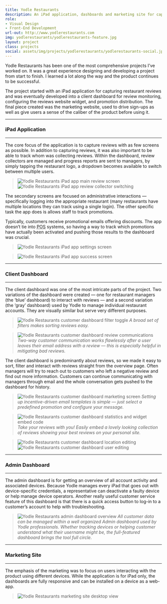 ```yaml
---
title: Yodle Restaurants
description: An iPad application, dashboards and marketing site for capturing and managing engaging restaurant reviews.
role:
- Visual Design
- Front-End Development
url-out: http://www.yodlerestaurants.com
img: yodlerestaurants/yodlerestaurants-feature.jpg
layout: project
class: projects
social: assets/img/projects/yodlerestaurants/yodlerestaurants-social.jpg
---
```


Yodle Restaurants has been one of the most comprehensive projects I’ve worked on. It was a great experience designing and developing a project from start to finish. I learned a lot along the way and the product continues to be successful.

The project started with an iPad application for capturing restaurant reviews and was eventually developed into a client dashboard for review monitoring, configuring the reviews website widget, and promotion distribution. The final piece created was the marketing website, used to drive sign-ups as well as give users a sense of the caliber of the product before using it.

***
  
### iPad Application

***  

The core focus of the application is to capture reviews with as few screens as possible. In addition to capturing reviews, it was also important to be able to track whom was collecting reviews. Within the dashboard, review collectors are managed and progress reports are sent to managers, by simply tapping the restaurant logo, a dropdown becomes available to switch between multiple users.

> <img class="lazy" data-src="{{ site.baseurl}}/assets/img/projects/yodlerestaurants/yodlerestaurants-ipad-leave-review.png" alt="Yodle Restaurants iPad app main review screen">
> <img class="lazy" data-src="{{ site.baseurl}}/assets/img/projects/yodlerestaurants/yodlerestaurants-ipad-review-collector.png" alt="Yodle Restaurants iPad app review collector switching">

The secondary screens are focused on administrative interactions — specifically logging into the appropriate restaurant (many restaurants have multiple locations they can track using a single login). The other specific task the app does is allows staff to track promotions.

Typically, customers receive promotional emails offering discounts. The app doesn’t tie into <abbr title="Point of Sales">POS</abbr> systems, so having a way to track which promotions have actually been activated and pushing those results to the dashboard was crucial.

> <img class="lazy" data-src="{{ site.baseurl }}/assets/img/projects/yodlerestaurants/yodlerestaurants-ipad-settings.png" alt="Yodle Restaurants iPad app settings screen">

> <img class="lazy" data-src="{{ site.baseurl }}/assets/img/projects/yodlerestaurants/yodlerestaurants-ipad-coupon-validation.png" alt="Yodle Restaurants iPad app success screen">

***  

### Client Dashboard

***  

The client dashboard was one of the most intricate parts of the project. Two variations of the dashboard were created — one for restaurant managers (the ‘blue’ dashboard) to interact with reviews — and a second variation (the ‘gray’ dashboard) used by Yodle to manage individual restaurant accounts. They are visually similar but serve very different purposes.

> <img class="lazy" data-src="{{ site.baseurl }}/assets/img/projects/yodlerestaurants/yodlerestaurants-reviews.png" alt="Yodle Restaurants customer dashboard filter toggle"> *A broad set of filters makes sorting reviews easy.*

> <img class="lazy" data-src="{{ site.baseurl }}/assets/img/projects/yodlerestaurants/yodlerestaurants-reviews-edit.png" alt="Yodle Restaurants customer dashboard review communications"> *Two-way customer communication works flawlessly after a user leaves their email address with a review — this is especially helpful in mitigating bad reviews.*

The client dashboard is predominantly about reviews, so we made it easy to sort, filter and interact with reviews straight from the overview page. Often managers will try to reach out to customers who left a negative review and find out more information. Customers can continue communicating with managers through email and the whole conversation gets pushed to the dashboard for history.

> <img class="lazy" data-src="{{ site.baseurl }}/assets/img/projects/yodlerestaurants/yodlerestaurants-editmail.png" alt="Yodle Restaurants customer dashboard marketing screen"> *Setting up incentive-driven email templates is simple — just select a predefined promotion and configure your message.*

> <img class="lazy" data-src="{{ site.baseurl }}/assets/img/projects/yodlerestaurants/yodlerestaurants-widget.png" alt="Yodle Restaurants customer dashboard statistics and widget embed code"> *Take your reviews with you! Easily embed a lovely looking collection of reviews showing your best reviews on your personal site.*

> <img class="lazy" data-src="{{ site.baseurl }}/assets/img/projects/yodlerestaurants/yodlerestaurants-location.png" alt="Yodle Restaurants customer dashboard location editing"><img class="lazy" data-src="{{ site.baseurl }}/assets/img/projects/yodlerestaurants/yodlerestaurants-users.png" alt="Yodle Restaurants customer dashboard user editing">


***  

### Admin Dashboard

***  

The admin dashboard is for getting an overview of all account activity and associated devices. Because Yodle manages every iPad that goes out with device-specific credentials, a representative can deactivate a faulty device or help manage device operators. Another really useful customer service feature of this dashboard is that there is a quick access button to log-in to a customer’s account to help with troubleshooting.

> <img class="lazy" data-src="{{ site.baseurl }}/assets/img/projects/yodlerestaurants/yodlerestaurants-admin.png" alt="Yodle Restaurants admin dashboard overview"> *All customer data can be managed within a well organized Admin dashboard used by Yodle professionals. Whether tracking devices or helping customer understand what their username might be, the full-featured dashboard brings the tool full circle.*

***

### Marketing Site

***  

The emphasis of the marketing was to focus on users interacting with the product using different devices. While the application is for iPad only, the dashboards are fully responsive and can be installed on a device as a web-app.

> <img class="lazy" data-src="{{ site.baseurl }}/assets/img/projects/yodlerestaurants/yodlerestaurants-home.png" alt="Yodle Restaurants marketing site desktop view">